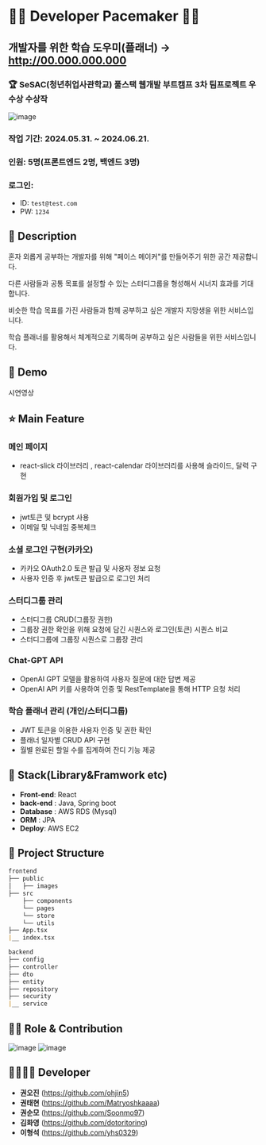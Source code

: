
# 👨‍💻 Developer Pacemaker 👩‍💻 
## 개발자를 위한 학습 도우미(플래너) → http://00.000.000.000
### 🏆 SeSAC(청년취업사관학교) 풀스택 웹개발 부트캠프 3차 팀프로젝트 우수상 수상작


![image](https://github.com/Soonmo97/Developer-Pacemaker-server/assets/154948606/7a320fc3-94e7-405e-91e3-f3f7031cfc72)

### 작업 기간: 2024.05.31. ~ 2024.06.21.
### 인원: 5명(프론트엔드 2명, 백엔드 3명)
### 로그인:
- ID: `test@test.com`
- PW: `1234`

## 📖 Description

혼자 외롭게 공부하는 개발자를 위해 "페이스 메이커"를 만들어주기 위한 공간 제공합니다.

다른 사람들과 공통 목표를 설정할 수 있는 스터디그룹을 형성해서 시너지 효과를 기대합니다.

비슷한 학습 목표를 가진 사람들과 함께 공부하고 싶은 개발자 지망생을 위한 서비스입니다.

학습 플래너를 활용해서 체계적으로 기록하며 공부하고 싶은 사람들을 위한 서비스입니다.


## :baby_chick: Demo

시연영상

## ⭐ Main Feature

### 메인 페이지
- react-slick 라이브러리 , react-calendar 라이브러리를 사용해 슬라이드, 달력 구현

### 회원가입 및 로그인 
- jwt토큰 및 bcrypt 사용
- 이메일 및 닉네임 중복체크


### 소셜 로그인 구현(카카오)
- 카카오 OAuth2.0 토큰 발급 및 사용자 정보 요청
- 사용자 인증 후 jwt토큰 발급으로 로그인 처리


### 스터디그룹 관리
- 스터디그룹 CRUD(그룹장 권한)
- 그룹장 권한 확인을 위해 요청에 담긴 시퀀스와 로그인(토큰) 시퀀스 비교
- 스터디그룹에 그룹장 시퀀스로 그룹장 관리


### Chat-GPT API
- OpenAI GPT 모델을 활용하여 사용자 질문에 대한 답변 제공
- OpenAI API 키를 사용하여 인증 및 RestTemplate을 통해 HTTP 요청 처리


### 학습 플래너 관리 (개인/스터디그룹)
- JWT 토큰을 이용한 사용자 인증 및 권한 확인
- 플래너 일자별 CRUD API 구현
- 월별 완료된 할일 수를 집계하여 잔디 기능 제공

## 🔧 Stack(Library&Framwork etc)
- **Front-end**: React
- **back-end** : Java, Spring boot
- **Database** : AWS RDS (Mysql)
- **ORM** : JPA
- **Deploy**: AWS EC2

## :open_file_folder: Project Structure

```markdown
frontend
├── public
│   ├── images
├── src
    ├── components
    └── pages
    └── store
    └── utils
├── App.tsx
|__ index.tsx

backend
├── config
├── controller
├── dto
├── entity
├── repository
├── security
|__ service

```

## 👨‍💻 Role & Contribution

![image](https://github.com/Soonmo97/Developer-Pacemaker-server/assets/154948606/820b7cb1-30c4-446b-8dbf-f9f9171b1f1a)
![image](https://github.com/Soonmo97/Developer-Pacemaker-server/assets/154948606/99e56f74-f39d-4902-afc2-026b923db2fc)

## 👨‍👩‍👧‍👦 Developer
*  **권오진** (https://github.com/ohjin5)
*  **권태현** (https://github.com/Matryoshkaaaa)
*  **권순모** (https://github.com/Soonmo97)
*  **김화영** (https://github.com/dotoritoring)
*  **이형석** (https://github.com/yhs0329)
